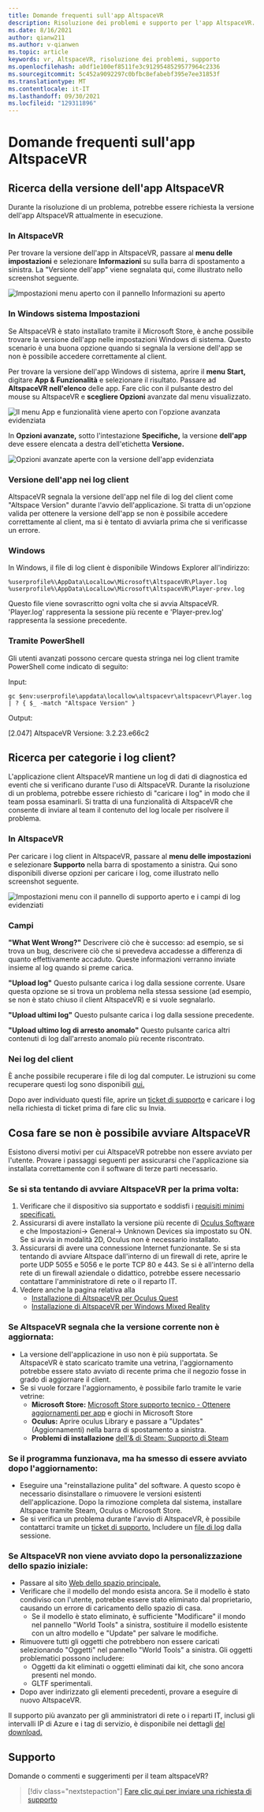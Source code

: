 ```yaml
---
title: Domande frequenti sull'app AltspaceVR
description: Risoluzione dei problemi e supporto per l'app AltspaceVR.
ms.date: 8/16/2021
author: qianw211
ms.author: v-qianwen
ms.topic: article
keywords: vr, AltspaceVR, risoluzione dei problemi, supporto
ms.openlocfilehash: a0df1e100ef8511fe3c9129548529577964c2336
ms.sourcegitcommit: 5c452a9092297c0bfbc8efabebf395e7ee31853f
ms.translationtype: MT
ms.contentlocale: it-IT
ms.lasthandoff: 09/30/2021
ms.locfileid: "129311896"
---
```

# <a name="frequently-asked-questions-about-the-altspacevr-app"></a>Domande frequenti sull'app AltspaceVR

## <a name="finding-the-altspacevr-app-version"></a>Ricerca della versione dell'app AltspaceVR

Durante la risoluzione di un problema, potrebbe essere richiesta la versione dell'app AltspaceVR attualmente in esecuzione.

### <a name="in-altspacevr"></a>In AltspaceVR

Per trovare la versione dell'app in AltspaceVR, passare al **menu delle impostazioni** e selezionare **Informazioni** su sulla barra di spostamento a sinistra. La "Versione dell'app" viene segnalata qui, come illustrato nello screenshot seguente.

![Impostazioni menu aperto con il pannello Informazioni su aperto](images/app-version-img-01.png)

### <a name="in-windows-system-settings"></a>In Windows sistema Impostazioni

Se AltspaceVR è stato installato tramite il Microsoft Store, è anche possibile trovare la versione dell'app nelle impostazioni Windows di sistema.  Questo scenario è una buona opzione quando si segnala la versione dell'app se non è possibile accedere correttamente al client.

Per trovare la versione dell'app Windows di sistema, aprire il **menu Start,** digitare **App & Funzionalità** e selezionare il risultato. Passare ad **AltspaceVR nell'elenco** delle app. Fare clic con il pulsante destro del mouse su AltspaceVR e **scegliere Opzioni** avanzate dal menu visualizzato.

![Il menu App e funzionalità viene aperto con l'opzione avanzata evidenziata](images/app-version-img-02.png)

In **Opzioni avanzate,** sotto l'intestazione **Specifiche,** la versione **dell'app** deve essere elencata a destra dell'etichetta **Versione.**

![Opzioni avanzate aperte con la versione dell'app evidenziata](images/app-version-img-03.png)

### <a name="app-version-in-client-logs"></a>Versione dell'app nei log client

AltspaceVR segnala la versione dell'app nel file di log del client come "Altspace Version" durante l'avvio dell'applicazione. Si tratta di un'opzione valida per ottenere la versione dell'app se non è possibile accedere correttamente al client, ma si è tentato di avviarla prima che si verificasse un errore.

### <a name="windows"></a>Windows

In Windows, il file di log client è disponibile Windows Explorer all'indirizzo:

```
%userprofile%\AppData\LocalLow\Microsoft\AltspaceVR\Player.log
%userprofile%\AppData\LocalLow\Microsoft\AltspaceVR\Player-prev.log
```

Questo file viene sovrascritto ogni volta che si avvia AltspaceVR. 'Player.log' rappresenta la sessione più recente e 'Player-prev.log' rappresenta la sessione precedente.

### <a name="via-powershell"></a>Tramite PowerShell

Gli utenti avanzati possono cercare questa stringa nei log client tramite PowerShell come indicato di seguito:

Input:

```
gc $env:userprofile\appdata\locallow\altspacevr\altspacevr\Player.log | ? { $_ -match "Altspace Version" }
```

Output:

[2.047] AltspaceVR Versione: 3.2.23.e66c2

## <a name="how-do-i-upload-my-client-logs"></a>Ricerca per categorie i log client?

L'applicazione client AltspaceVR mantiene un log di dati di diagnostica ed eventi che si verificano durante l'uso di AltspaceVR. Durante la risoluzione di un problema, potrebbe essere richiesto di "caricare i log" in modo che il team possa esaminarli. Si tratta di una funzionalità di AltspaceVR che consente di inviare al team il contenuto del log locale per risolvere il problema.

### <a name="in-altspacevr"></a>In AltspaceVR

Per caricare i log client in AltspaceVR, passare al **menu delle impostazioni** e selezionare **Supporto** nella barra di spostamento a sinistra. Qui sono disponibili diverse opzioni per caricare i log, come illustrato nello screenshot seguente.

![Impostazioni menu con il pannello di supporto aperto e i campi di log evidenziati](images/help-altvr-uploadlogs.png)

### <a name="fields"></a>Campi

**"What Went Wrong?"**
Descrivere ciò che è successo: ad esempio, se si trova un bug, descrivere ciò che si prevedeva accadesse a differenza di quanto effettivamente accaduto. Queste informazioni verranno inviate insieme al log quando si preme carica.

**"Upload log"** Questo pulsante carica i log dalla sessione corrente. Usare questa opzione se si trova un problema nella stessa sessione (ad esempio, se non è stato chiuso il client AltspaceVR) e si vuole segnalarlo.

**"Upload ultimi log"** Questo pulsante carica i log dalla sessione precedente.

**"Upload ultimo log di arresto anomalo"** Questo pulsante carica altri contenuti di log dall'arresto anomalo più recente riscontrato.

### <a name="in-client-logs"></a>Nei log del client

È anche possibile recuperare i file di log dal computer. Le istruzioni su come recuperare questi log sono disponibili [qui.](#app-version-in-client-logs)


Dopo aver individuato questi file, aprire un [ticket di supporto](https://help.altvr.com/hc/en-us/requests/new) e caricare i log nella richiesta di ticket prima di fare clic su Invia.

## <a name="what-do-i-do-if-i-cant-launch-altspacevr"></a>Cosa fare se non è possibile avviare AltspaceVR

Esistono diversi motivi per cui AltspaceVR potrebbe non essere avviato per l'utente. Provare i passaggi seguenti per assicurarsi che l'applicazione sia installata correttamente con il software di terze parti necessario.

### <a name="if-youre-trying-to-launch-altspacevr-for-the-first-time"></a>Se si sta tentando di avviare AltspaceVR per la prima volta:

1. Verificare che il dispositivo sia supportato e soddisfi i [requisiti minimi specificati.](../getting-started/system-requirements.md)
2. Assicurarsi di avere installato la versione più recente di [Oculus Software](https://www.oculus.com/setup) e che Impostazioni-> General-> Unknown Devices sia impostato su ON. Se si avvia in modalità 2D, Oculus non è necessario installato.
3. Assicurarsi di avere una connessione Internet funzionante. Se si sta tentando di avviare Altspace dall'interno di un firewall di rete, aprire le porte UDP 5055 e 5056 e le porte TCP 80 e 443. Se si è all'interno della rete di un firewall aziendale o didattico, potrebbe essere necessario contattare l'amministratore di rete o il reparto IT.
4. Vedere anche la pagina relativa alla
    * [Installazione di AltspaceVR per Oculus Quest](../getting-started/oculus-installation.md)
    * [Installazione di AltspaceVR per Windows Mixed Reality](../getting-started/wmr-installation.md)

### <a name="if-altspacevr-reports-that-the-current-version-is-out-of-date"></a>Se AltspaceVR segnala che la versione corrente non è aggiornata:

* La versione dell'applicazione in uso non è più supportata. Se AltspaceVR è stato scaricato tramite una vetrina, l'aggiornamento potrebbe essere stato avviato di recente prima che il negozio fosse in grado di aggiornare il client.
* Se si vuole forzare l'aggiornamento, è possibile farlo tramite le varie vetrine:
    * **Microsoft Store:** [Microsoft Store supporto tecnico - Ottenere aggiornamenti per app](https://support.microsoft.com/account-billing/get-updates-for-apps-and-games-in-microsoft-store-a1fe19c0-532d-ec47-7035-d1c5a1dd464f) e giochi in Microsoft Store
    * **Oculus:** Aprire oculus Library e passare a "Updates" (Aggiornamenti) nella barra di spostamento a sinistra.
    * **Problemi di installazione** [dell'& di Steam: Supporto di Steam](https://support.steampowered.com/kb_article.php?ref=2274-IFLV-5334)

### <a name="if-the-program-was-working-but-ceased-to-launch-after-update"></a>Se il programma funzionava, ma ha smesso di essere avviato dopo l'aggiornamento:

* Eseguire una "reinstallazione pulita" del software. A questo scopo è necessario disinstallare o rimuovere le versioni esistenti dell'applicazione. Dopo la rimozione completa dal sistema, installare Altspace tramite Steam, Oculus o Microsoft Store.
* Se si verifica un problema durante l'avvio di AltspaceVR, è possibile contattarci tramite un [ticket di supporto.](https://help.altvr.com/hc/requests/new) Includere un [file di log](altspacevr-app-faq.md#how-do-i-upload-my-client-logs) dalla sessione.

### <a name="if-altspacevr-fails-to-launch-after-customizing-your-home-space"></a>Se AltspaceVR non viene avviato dopo la personalizzazione dello spazio iniziale:

* Passare al sito [Web dello spazio principale.](https://account.altvr.com/users/sign_in)
* Verificare che il modello del mondo esista ancora. Se il modello è stato condiviso con l'utente, potrebbe essere stato eliminato dal proprietario, causando un errore di caricamento dello spazio di casa.
    * Se il modello è stato eliminato, è sufficiente "Modificare" il mondo nel pannello "World Tools" a sinistra, sostituire il modello esistente con un altro modello e "Update" per salvare le modifiche.
* Rimuovere tutti gli oggetti che potrebbero non essere caricati selezionando "Oggetti" nel pannello "World Tools" a sinistra. Gli oggetti problematici possono includere:
    * Oggetti da kit eliminati o oggetti eliminati dai kit, che sono ancora presenti nel mondo.
    * GLTF sperimentali.
* Dopo aver indirizzato gli elementi precedenti, provare a eseguire di nuovo AltspaceVR.

Il supporto più avanzato per gli amministratori di rete o i reparti IT, inclusi gli intervalli IP di Azure e i tag di servizio, è disponibile nei dettagli [del download.](https://www.microsoft.com/en-us/download/details.aspx?id=56519)

## <a name="support"></a>Supporto

Domande o commenti e suggerimenti per il team altspaceVR? 

> [!div class="nextstepaction"]
> [Fare clic qui per inviare una richiesta di supporto](https://help.altvr.com/hc/requests/new)